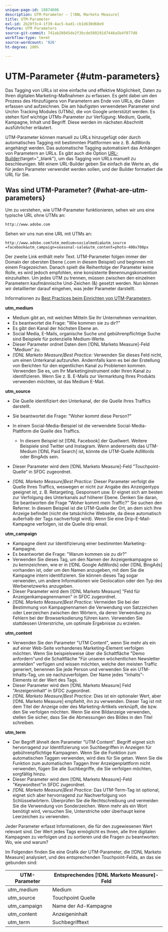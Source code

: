 ```yaml
---
unique-page-id: 18874606
description: UTM-Parameter – [!DNL Marketo Measure]
title: UTM-Parameter
exl-id: 2b20f3c4-1f39-4ac5-bad1-cb1d630d60e9
feature: UTM Parameters
source-git-commit: 741ab20845de2f3bcde589291d7446a5b4f877d8
workflow-type: tm+mt
source-wordcount: '926'
ht-degree: 100%

---
```


# UTM-Parameter {#utm-parameters}

Das Tagging von URLs ist eine einfache und effektive Möglichkeit, Daten zu Ihren digitalen Marketing-Maßnahmen zu erfassen. Es geht dabei um den Prozess des Hinzufügens von Parametern am Ende von URLs, die Daten erfassen und aufzeichnen. Die am häufigsten verwendeten Parameter sind Urchin Tracking Modules (UTMs), die von Google unterstützt werden. Es stehen fünf wichtige UTMs-Parameter zur Verfügung: Medium, Quelle, Kampagne, Inhalt und Begriff. Diese werden im nächsten Abschnitt ausführlicher erläutert.

UTM-Parameter können manuell zu URLs hinzugefügt oder durch automatisches Tagging mit bestimmten Plattformen wie z. B. AdWords angehängt werden. Das automatische Tagging automatisiert das Anhängen von Parametern an URLs. Es gibt auch die Option [URL-Builder](https://ga-dev-tools.web.app/campaign-url-builder/){target="_blank"}, um das Tagging von URLs manuell zu beschleunigen. Mit einem URL-Builder geben Sie einfach die Werte an, die für jeden Parameter verwendet werden sollen, und der Builder formatiert die URL für Sie.

## Was sind UTM-Parameter? {#what-are-utm-parameters}

Um zu verstehen, wie UTM-Parameter funktionieren, sehen wir uns eine typische URL ohne UTMs an:

`http://www.adobe.com`

Sehen wir uns nun eine URL mit UTMs an:

`http://www.adobe.com?utm_medium=socialmedia&utm_source =facebook&utm_campaign=seasonal-sale&utm_content=photo-400x700px`

Der zweite Link enthält mehr Text. UTM-Parameter folgen immer der Domain der obersten Ebene (.com in diesem Beispiel) und beginnen mit einem Fragezeichen. Danach spielt die Reihenfolge der Parameter keine Rolle, es wird jedoch empfohlen, eine konsistente Benennungskonvention einzuhalten. Um jedes UTM zu trennen, müssen zwischen den einzelnen Parametern kaufmännische Und-Zeichen (&amp;) gesetzt werden. Nun können wir detaillierter darauf eingehen, was jeder Parameter darstellt.

Informationen zu [Best Practices beim Einrichten von UTM-Parametern](/help/channel-tracking-and-setup/online-channels/best-practices-for-setting-up-utm-parameters.md).

**utm_medium**

* Medium gibt an, mit welchen Mitteln Sie Ihr Unternehmen vermarkten.
* Es beantwortet die Frage: &quot;Wie kommen sie zu dir?&quot;
* Es gibt den Kanal der höchsten Ebene an.
* Social Media, E-Mails, organische Suche und gebührenpflichtige Suche sind Beispiele für potenzielle Medium-Werte.
* Dieser Parameter ordnet Daten dem [!DNL Marketo Measure]-Feld &quot;Medium“ zu.
* _[!DNL Marketo Measure]Best Practice:_ Verwenden Sie dieses Feld nicht, um einen Unterkanal aufzurufen. Andernfalls kann es bei der Erstellung von Berichten für den eigentlichen Kanal zu Problemen kommen. Verwenden Sie es, um Ihr Marketinginstrument oder Ihren Kanal zu identifizieren. Wenn Sie z. B. E-Mails zur Vermarktung Ihres Produkts verwenden möchten, ist das Medium E-Mail.

**utm_source**

* Die Quelle identifiziert den Unterkanal, der die Quelle Ihres Traffics darstellt.
* Sie beantwortet die Frage: &quot;Woher kommt diese Person?&quot;
* In einem Social-Media-Beispiel ist die verwendete Social-Media-Plattform die Quelle des Traffics.
   * In diesem Beispiel ist [!DNL Facebook] der Quellwert. Weitere Beispiele sind Twitter und Instagram. Wenn andererseits das UTM-Medium [!DNL Paid Search] ist, könnte die UTM-Quelle AdWords oder BingAds sein.

* Dieser Parameter wird dem [!DNL Marketo Measure]-Feld &quot;Touchpoint-Quelle“ in SFDC zugeordnet.
* _[!DNL Marketo Measure]Best Practice:_ Dieser Parameter verfolgt die Quelle Ihres Traffics, weswegen er nicht zur Angabe des Anzeigentyps geeignet ist, z. B. Retargeting, Gesponsert usw. Er eignet sich am besten zur Verfolgung des Unterkanals auf höherer Ebene. Denken Sie daran, Sie beantworten die Frage &quot;Woher kommt mein Traffic?&quot; Sie suchen den Referrer. In diesem Beispiel ist die UTM-Quelle der Ort, an dem sich Ihre Anzeige befindet (nicht die tatsächliche Webseite, da diese automatisch außerhalb der Tags nachverfolgt wird). Wenn Sie eine Drip-E-Mail-Kampagne verfolgen, ist die Quelle drip email.

**utm_campaign**

* Kampagne dient zur Identifizierung einer bestimmten Marketing-Kampagne.
* Es beantwortet die Frage: &quot;Warum kommen sie zu dir?&quot;
* Verwenden Sie dieses Tag, um den Namen der Anzeigenkampagne so zu kennzeichnen, wie er in [!DNL Google AdWords] oder [!DNL BingAds] vorhanden ist, oder um den Namen anzugeben, mit dem Sie die Kampagne intern identifizieren. Sie können dieses Tag sogar verwenden, um andere Informationen wie Geolocation oder den Typ des Werbenetzwerks anzugeben.
* Dieser Parameter wird dem [!DNL Marketo Measure] &quot;Feld für Anzeigenkampagnennamen&quot; in SFDC zugeordnet.
* _[!DNL Marketo Measure]Best Practice_: Vermeiden Sie bei der Bestimmung von Kampagnennamen die Verwendung von Satzzeichen oder Leerzeichen zwischen den Wörtern, da deren Verwendung zu Fehlern bei der Browserkodierung führen kann. Verwenden Sie stattdessen Unterstriche, um optimale Ergebnisse zu erzielen.

**utm_content**

* Verwenden Sie den Parameter &quot;UTM Content&quot;, wenn Sie mehr als ein auf einer Web-Seite vorhandenes Marketing-Element verfolgen möchten. Wenn Sie beispielsweise über die Schaltfläche &quot;Demo anfordern&quot;und die Schaltfläche &quot;Für unseren wöchentlichen Newsletter anmelden&quot; verfügen und wissen möchten, welche den meisten Traffic generiert, benennen Sie jede Person und verwenden Sie ein UTM-Inhalts-Tag, um sie nachzuverfolgen. Der Name jedes &quot;Inhalts&quot;-Elements ist der Wert des Tags.
* Dieser Parameter wird dem [!DNL Marketo Measure] Feld &quot;Anzeigeninhalt“ in SFDC zugeordnet.
* _[!DNL Marketo Measure]Best Practice_: Dies ist ein optionaler Wert, aber [!DNL Marketo Measure] empfiehlt, ihn zu verwenden. Dieser Tag ist mit dem Titel der Anzeige oder des Marketing-Artikels verknüpft, die bzw. den Sie verfolgen möchten. Wenn Sie eine Bildanzeige verwenden, stellen Sie sicher, dass Sie die Abmessungen des Bildes in den Titel schreiben.

**utm_term**

* Der Begriff ähnelt dem Parameter &quot;UTM Content&quot;. Begriff eignet sich hervorragend zur Identifizierung von Suchbegriffen in Anzeigen für gebührenpflichtige Kampagnen. Wenn Sie die Funktion zum automatischen Taggen verwenden, wird dies für Sie getan. Wenn Sie die Funktion zum automatischen Taggen Ihrer Anzeigenplattform nicht verwenden, fügen Sie alle Suchbegriffe, die Sie verfolgen möchten, sorgfältig hinzu.
* Dieser Parameter wird dem [!DNL Marketo Measure]-Feld &quot;Keywordtext&quot;in SFDC zugeordnet.
* _[!DNL Marketo Measure]Best Practice_: Das UTM-Term-Tag ist optional, eignet sich aber hervorragend zur Nachverfolgung von Schlüsselwörtern. Überprüfen Sie die Rechtschreibung und vermeiden Sie die Verwendung von Sonderzeichen. Wenn mehr als ein Wort benötigt wird, versuchen Sie, Unterstriche oder überhaupt keine Leerzeichen zu verwenden.

Jeder Parameter erfasst Informationen, die für den zugewiesenen Wert relevant sind. Der Wert jedes Tags ermöglicht es Ihnen, alle Ihre digitalen Kampagnen zu verfolgen und zu sortieren und die Fragen zu beantworten: Wo, wie und warum?

Im Folgenden finden Sie eine Grafik der UTM-Parameter, die [!DNL Marketo Measure] analysiert, und des entsprechenden Touchpoint-Felds, an das sie gebunden sind:

| **UTM-Parameter** | **Entsprechendes [!DNL Marketo Measure]-Feld** |
|---|---|
| utm_medium | Medium |
| utm_source | Touchpoint Quelle |
| utm_campaign | Name der Ad-Kampagne |
| utm_content | Anzeigeninhalt |
| utm_term | Suchbegrifftext |
